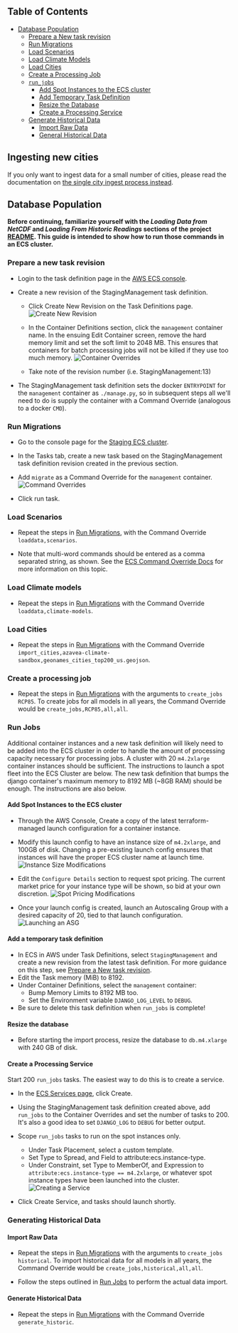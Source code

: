 ## Table of Contents

* [Database Population](#database-population)
	* [Prepare a New task revision](#prepare-a-new-task-revision)
	* [Run Migrations](#run-migrations)
	* [Load Scenarios](#load-scenarios)
	* [Load Climate Models](#load-climate-models)
	* [Load Cities](#load-cities)
	* [Create a Processing Job](#create-a-processing-job)
	* [`run_jobs`](#run-jobs)
		* [Add Spot Instances to the ECS cluster](#add-spot-instances-to-the-ecs-cluster)
		* [Add Temporary Task Definition](#add-a-temporary-task-definition)
		* [Resize the Database](#resize-the-database)
		* [Create a Processing Service](#create-a-processing-service)
	* [Generate Historical Data](#generate-historical-data)
		* [Import Raw Data](#import-raw-data)
		* [General Historical Data](#generate-historical-data)

## Ingesting new cities
If you only want to ingest data for a small number of cities, please read the documentation on [the single city ingest process instead](single_city_ingest.md).

## Database Population

**Before continuing, familiarize yourself with the *Loading Data from NetCDF* and *Loading From Historic Readings* sections of the project [README](../README.rst). This guide is intended to show how to run those commands in an ECS cluster.**

### Prepare a new task revision

- Login to the task definition page in the [AWS ECS console](https://console.aws.amazon.com/ecs/home?region=us-east-1#/taskDefinitions).

- Create a new revision of the StagingManagement task definition.
	- Click Create New Revision on the Task Definitions page.
	![Create New Revision](https://cloud.githubusercontent.com/assets/2507188/23276740/7d88fb6a-f9d9-11e6-8b2b-db83a73b3aee.png)

    - In the Container Definitions section, click the `management` container name. In the ensuing Edit Container screen, remove the hard memory limit and set the soft limit to 2048 MB. This ensures that containers for batch processing jobs will not be killed if they use too much memory.
    ![Container Overrides](https://cloud.githubusercontent.com/assets/2507188/23276741/7d8aee02-f9d9-11e6-94af-7017d6406a0c.png)

 	- Take note of the revision number (i.e. StagingManagement:13)

- The StagingManagement task definition sets the docker `ENTRYPOINT` for the `management` container as `./manage.py`, so in subsequent steps all we'll need to do is supply the container with a Command Override (analogous to a docker `CMD`).

### Run Migrations

- Go to the console page for the [Staging ECS cluster](https://console.aws.amazon.com/ecs/home?region=us-east-1#/clusters/ecsStagingCluster/services).

- In the Tasks tab, create a new task based on the StagingManagement task definition revision created in the previous section.

- Add `migrate` as a Command Override for the `management` container.
![Command Overrides](https://cloud.githubusercontent.com/assets/2507188/23276743/7d8bcf34-f9d9-11e6-9958-139097492f82.png)

- Click run task.

### Load Scenarios

- Repeat the steps in [Run Migrations](#run-migrations), with the Command Override `loaddata,scenarios`.

- Note that multi-word commands should be entered as a comma separated string, as shown. See the [ECS Command Override Docs](http://docs.aws.amazon.com/AmazonECS/latest/developerguide/ecs_run_task.html) for more information on this topic.

### Load Climate models

- Repeat the steps in [Run Migrations](#run-migrations) with the Command Override `loaddata,climate-models`.

### Load Cities

- Repeat the steps in [Run Migrations](#run-migrations) with the Command Override `import_cities,azavea-climate-sandbox,geonames_cities_top200_us.geojson`.


### Create a processing job
- Repeat the steps in [Run Migrations](#run-migrations) with the arguments to `create_jobs RCP85`. To create jobs for all models in all years, the Command Override would be `create_jobs,RCP85,all,all`.

### Run Jobs

Additional container instances and a new task definition will likely need to be added into the ECS cluster in order to handle the amount of processing capacity necessary for processing jobs. A cluster with 20 `m4.2xlarge` container instances should be sufficient. The instructions to launch a spot fleet into the ECS Cluster are below. The new task definition that bumps the django container's maximum memory to 8192 MB (~8GB RAM) should be enough. The instructions are also below.

#### Add Spot Instances to the ECS cluster

- Through the AWS Console, Create a copy of the latest terraform-managed launch configuration for a container instance.
- Modify this launch config to have an instance size of `m4.2xlarge`, and 100GB of disk. Changing a pre-existing launch config ensures that instances will have the proper ECS cluster name at launch time.
![Instance Size Modifications](https://cloud.githubusercontent.com/assets/2507188/23183815/574f290e-f84b-11e6-90a0-641c7636c194.png)

- Edit the `Configure Details` section to request spot pricing. The current market price for your instance type will be shown, so bid at your own discretion.
![Spot Pricing Modifications](https://cloud.githubusercontent.com/assets/2507188/23183951/ca63e2fe-f84b-11e6-849d-2fe5d5058b5e.png)

- Once your launch config is created, launch an Autoscaling Group with a desired capacity of 20, tied to that launch configuration.
![Launching an ASG](https://cloud.githubusercontent.com/assets/2507188/23184132/9574abd6-f84c-11e6-9f51-536b98f8ff4a.png)

#### Add a temporary task definition

- In ECS in AWS under Task Definitions, select `StagingManagement` and create a new revision from the latest task definition. For more guidance on this step, see [Prepare a New task revision](#prepare-a-new-task-revision).
- Edit the Task memory (MiB) to 8192.
- Under Container Definitions, select the `management` container:
	- Bump Memory Limits to 8192 MB too.
	- Set the Environment variable `DJANGO_LOG_LEVEL` to `DEBUG`.
- Be sure to delete this task definition when `run_jobs` is complete!

#### Resize the database

- Before starting the import process, resize the database to `db.m4.xlarge` with 240 GB of disk.

#### Create a Processing Service
Start 200 `run_jobs` tasks. The easiest way to do this is to create a service.

- In the [ECS Services page](https://console.aws.amazon.com/ecs/home?region=us-east-1#/clusters/ecsStagingCluster/services), click Create.

- Using the StagingManagement task definition created above, add `run_jobs` to the Container Overrides and set the number of tasks to 200. It's also a good idea to set `DJANGO_LOG` to `DEBUG` for better output.

- Scope `run_jobs` tasks to run on the spot instances only.
	- Under Task Placement, select a custom template.
	- Set Type to Spread, and Field to attribute:ecs.instance-type.
	- Under Constraint, set Type to MemberOf, and Expression to `attribute:ecs.instance-type == m4.2xlarge`, or whatever spot instance types have been launched into the cluster.
![Creating a Service](https://cloud.githubusercontent.com/assets/2507188/23276742/7d8b56da-f9d9-11e6-93ab-293797e185d0.png)
- Click Create Service, and tasks should launch shortly.


### Generating Historical Data

#### Import Raw Data
- Repeat the steps in [Run Migrations](#run-migrations) with the arguments to `create_jobs historical`. To import historical data for all models in all years, the Command Override would be `create_jobs,historical,all,all`.

- Follow the steps outlined in [Run Jobs](#run-jobs) to perform the actual data import.

#### Generate Historical Data
- Repeat the steps in [Run Migrations](#run-migrations) with the Command Override `generate_historic`.
